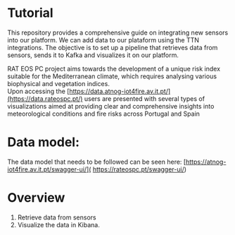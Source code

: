 # Tutorial


This repository provides a comprehensive guide on integrating new sensors into our platform. We can add data to our plataform  using the TTN integrations. The objective is to set up a pipeline that retrieves data from sensors, sends it to Kafka and visualizes it on our platform.

RAT EOS PC project aims towards the development of a unique risk index suitable for the Mediterranean climate, which requires analysing various biophysical and vegetation indices.  
Upon accessing the [https://data.atnog-iot4fire.av.it.pt/](https://data.rateospc.pt/)  users are presented with several types of visualizations aimed at providing clear and comprehensive insights into meteorological conditions and fire risks across Portugal and Spain 

# Data model:
The data model that needs to be followed can be seen here: [https://atnog-iot4fire.av.it.pt/swagger-ui/]( https://rateospc.pt/swagger-ui/)

# Overview

1. Retrieve data from sensors 
2. Visualize the data in Kibana.





